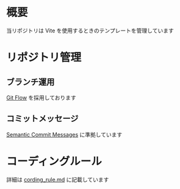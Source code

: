 # 概要

当リポジトリは Vite を使用するときのテンプレートを管理しています


# リポジトリ管理

## ブランチ運用

[Git Flow](https://nvie.com/posts/a-successful-git-branching-model/) を採用しております

## コミットメッセージ

[Semantic Commit Messages](https://gist.github.com/joshbuchea/6f47e86d2510bce28f8e7f42ae84c716) に準拠しています

# コーディングルール

詳細は [cording_rule.md](./cording_rule.md) に記載しています
